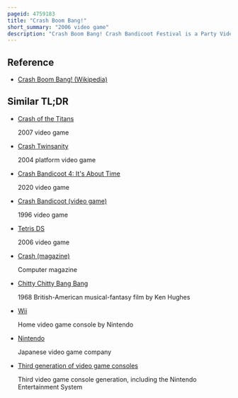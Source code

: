 ```yaml
---
pageid: 4759183
title: "Crash Boom Bang!"
short_summary: "2006 video game"
description: "Crash Boom Bang! Crash Bandicoot Festival is a Party Video Game developed by Dimps and published by Vivendi universal Games for the nintendo Ds. It was released in Japan in July 2006, North America and Europe in October 2006 and Australia in November 2006 ; the international Releases were published under the Sierra Entertainment Brand."
---
```


## Reference

- [Crash Boom Bang! (Wikipedia)](https://en.wikipedia.org/?curid=4759183)

## Similar TL;DR

- [Crash of the Titans](/tldr/en/crash-of-the-titans)

  2007 video game

- [Crash Twinsanity](/tldr/en/crash-twinsanity)

  2004 platform video game

- [Crash Bandicoot 4: It's About Time](/tldr/en/crash-bandicoot-4-its-about-time)

  2020 video game

- [Crash Bandicoot (video game)](/tldr/en/crash-bandicoot-video-game)

  1996 video game

- [Tetris DS](/tldr/en/tetris-ds)

  2006 video game

- [Crash (magazine)](/tldr/en/crash-magazine)

  Computer magazine

- [Chitty Chitty Bang Bang](/tldr/en/chitty-chitty-bang-bang)

  1968 British-American musical-fantasy film by Ken Hughes

- [Wii](/tldr/en/wii)

  Home video game console by Nintendo

- [Nintendo](/tldr/en/nintendo)

  Japanese video game company

- [Third generation of video game consoles](/tldr/en/third-generation-of-video-game-consoles)

  Third video game console generation, including the Nintendo Entertainment System
